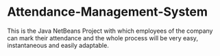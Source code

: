# Attendance-Management-System
This is the Java NetBeans Project with which employees of the company can mark their attendance and the whole process will be very easy, instantaneous and easily adaptable. 

